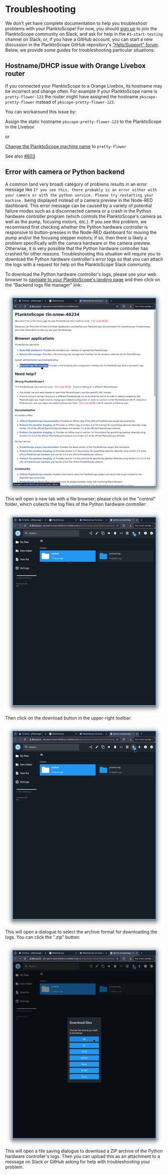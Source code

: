 # Troubleshooting

We don't yet have complete documentation to help you troubleshoot problems with your PlanktoScope! For now, you should [sign up](https://www.planktoscope.org/join) to join the PlanktoScope community on Slack, and ask for help in the `#3-start-testing` channel on Slack; or, if you have a GitHub account, you can start a new discussion in the PlanktoScope GitHub repository's ["Help/Support" forum](https://github.com/PlanktoScope/PlanktoScope/discussions/categories/help-support). Below, we provide some guides for troubleshooting particular situations:

## Hostname/DHCP issue with Orange Livebox router

If you connected your PlanktoScope to a Orange Livebox, its hostname may be incorrect and change often. For example if your PlanktoScope name is `pretty-flower-123` the router might have assigned the hostname `pkscope-pretty-flower` instead of `pkscope-pretty-flower-123`.

You can workaround this issue by:

Assign the static hostname `pkscope-pretty-flower-123` to the PlanktoScope in the Livebox

or

[Change the PlanktoScope machine name](https://docs.planktoscope.community/operation/networking/#change-your-planktoscopes-name) to `pretty-flower`

See also [#603](https://github.com/PlanktoScope/PlanktoScope/issues/603)

## Error with camera or Python backend

A common (and very broad) category of problems results in an error message like `If you see this, there probably is an error either with your camera or with the python service. Please try restarting your machine.` being displayed instead of a camera preview in the Node-RED dashboard. This error message can be caused by a variety of potential failure modes such as a disconnected camera or a crash in the Python hardware controller program (which controls the PlanktoScope's camera as well as the pump, focusing motors, etc.). If you see this problem, we recommend first checking whether the Python hardware controller is responsive to button-presses in the Node-RED dashboard for moving the pump and/or the focusing stepper motors; if so, then there is likely a problem specifically with the camera hardware or the camera preview. Otherwise, it is very possible that the Python hardware controller has crashed for other reasons. Troubleshooting this situation will require you to download the Python hardware controller's error logs so that you can attach the logs with a request for help on the PlanktoScope Slack community.

To download the Python hardware controller's logs, please use your web browser to [navigate to your PlanktoScope's landing page](../operation/index.md#access-your-planktoscopes-software) and then click on the "Backend logs file manager" link:

![landing page](./images/download-hardware-controller-logs-1.png)
This will open a new tab with a file browser; please click on the "control" folder, which collects the log files of the Python hardware controller:

![landing page](./images/download-hardware-controller-logs-2.png)
Then click on the download button in the upper-right toolbar:

![landing page](./images/download-hardware-controller-logs-3.png)
This will open a dialogue to select the archive format for downloading the logs. You can click the ".zip" button:

![landing page](./images/download-hardware-controller-logs-4.png)
This will open a file saving dialogue to download a ZIP archive of the Python hardware controller's logs. Then you can upload this as an attachment to a message on Slack or GitHub asking for help with troubleshooting your problem.
